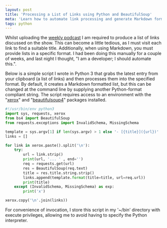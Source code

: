 ```yaml
---
layout: post
title: 'Processing a List of Links using Python and BeautifulSoup'
meta: 'Learn how to automate link processing and generate Markdown formatted lists using a Python script with BeautifulSoup and xerox.'
tags: python
---
```


Whilst uploading the [weekly podcast](http://threedevsandamaybe.com/) I am required to produce a list of links discussed on the show.
This can become a little tedious, as I must visit each link to find a suitable title.
Additionally, when using Markdown, you must provide lists in a specific format.
I had been doing this manually for a couple of weeks, and last night I thought, "I am a developer; I should automate this.".

<!--more-->

Below is a simple script I wrote in Python 3 that grabs the latest entry from your clipboard (a list of links) and then processes them into the specified format.
By default, it creates a Markdown formatted list, but this can be changed at the command line by supplying another Python-format compliant string.
The script requires access to an environment with the "[xerox](https://pypi.python.org/pypi/xerox/)" and "[beautifulsoup4](https://pypi.python.org/pypi/beautifulsoup4)" packages installed.

```python
#!/usr/bin/env python3
import sys, requests, xerox
from bs4 import BeautifulSoup
from requests.exceptions import InvalidSchema, MissingSchema

template = sys.argv[1] if len(sys.argv) > 1 else '- [{title}]({url})'
links = []

for link in xerox.paste().split('\n'):
    try:
        url = link.strip()
        print(url, '... ' , end='')
        req = requests.get(url)
        res = BeautifulSoup(req.text)
        title = res.title.string.strip()
        links.append(template.format(title=title, url=req.url))
        print(title)
    except (InvalidSchema, MissingSchema) as exp:
        print('x')

xerox.copy('\n'.join(links))
```

For convenience of invocation, I store this script in my '~/bin' directory with execute privileges, allowing me to avoid having to specify the Python interpreter.
